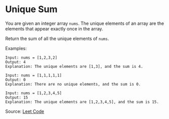 # Unique Sum

You are given an integer array `nums`. The unique elements of an array are the elements that appear exactly once in the array.

Return the sum of all the unique elements of `nums`.

Examples:
```
Input: nums = [1,2,3,2]
Output: 4
Explanation: The unique elements are [1,3], and the sum is 4.

Input: nums = [1,1,1,1,1]
Output: 0
Explanation: There are no unique elements, and the sum is 0.

Input: nums = [1,2,3,4,5]
Output: 15
Explanation: The unique elements are [1,2,3,4,5], and the sum is 15.
```

Source: [Leet Code](https://leetcode.com/problems/sum-of-unique-elements/)